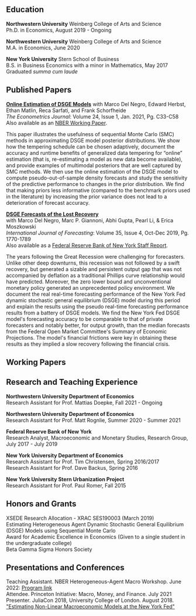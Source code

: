 <!-- Michael Cai -->
<!-- ============== -->
<!-- > Updated July 2019 • [michaelcai.com/cv/][1]   -->
<!-- > (832) 758-7670 • [me@michaelcai.com][2] -->


Education
---------
**Northwestern University** Weinberg College of Arts and Science  
Ph.D. in Economics, August 2019 - Ongoing

**Northwestern University** Weinberg College of Arts and Science  
M.A. in Economics, June 2020  

**New York University** Stern School of Business  
B.S. in Business Economics with a minor in Mathematics, May 2017  
Graduated *summa cum laude*


Published Papers
--------------
**[Online Estimation of DSGE Models](https://academic.oup.com/ectj/article/24/1/C33/5909595?login=true)**
with Marco Del Negro, Edward Herbst, Ethan Matlin, Reca Sarfati, and Frank Schorfheide  
*The Econometrics Journal*: Volume 24, Issue 1, Jan. 2021, Pg. C33-C58  
Also available as an [NBER Working Paper](https://www.nber.org/papers/w26826).

This paper illustrates the usefulness of sequential Monte Carlo (SMC) methods in approximating DSGE model posterior distributions. We show how the tempering schedule can be chosen adaptively, document the accuracy and runtime benefits of generalized data tempering for “online” estimation (that is, re-estimating a model as new data become available), and provide examples of multimodal posteriors that are well captured by SMC methods. We then use the online estimation of the DSGE model to compute pseudo-out-of-sample density forecasts and study the sensitivity of the predictive performance to changes in the prior distribution. We find that making priors less informative (compared to the benchmark priors used in the literature) by increasing the prior variance does not lead to a deterioration of forecast accuracy.  

**[DSGE Forecasts of the Lost Recovery](https://www.sciencedirect.com/science/article/abs/pii/S0169207018302012?via%3Dihub)**  
with Marco Del Negro, Marc P. Giannoni, Abhi Gupta, Pearl Li, & Erica Moszkowski  
*International Journal of Forecasting*: Volume 35, Issue 4, Oct-Dec 2019, Pg. 1770-1789  
Also available as a [Federal Reserve Bank of New York Staff Report](/files/sr844.pdf).

The years following the Great Recession were challenging for forecasters. Unlike other deep downturns, this recession was not followed by a swift recovery, but generated a sizable and persistent output gap that was not accompanied by deflation as a traditional Phillips curve relationship would have predicted. Moreover, the zero lower bound and unconventional monetary policy generated an unprecedented policy environment. We document the real real-time forecasting performance of the New York Fed dynamic stochastic general equilibrium (DSGE) model during this period and explain the results using the pseudo real-time forecasting performance results from a battery of DSGE models. We find the New York Fed DSGE model's forecasting accuracy to be comparable to that of private forecasters and notably better, for output growth, than the median forecasts from the Federal Open Market Committee's Summary of Economic Projections. The model's financial frictions were key in obtaining these results as they implied a slow recovery following the financial crisis.


Working Papers
-----------------

Research and Teaching Experience
------------------
**Northwestern University Department of Economics**  
Research Assistant for Prof. Mattias Doepke, Fall 2021 - Ongoing

**Northwestern University Department of Economics**  
Research Assistant for Prof. Matt Rognlie, Summer 2020 - Summer 2021

**Federal Reserve Bank of New York**  
Research Analyst, Macroeconomic and Monetary Studies, Research Group, July 2017 - July 2019

**New York University Department of Economics**  
Research Assistant for Prof. Tim Christensen, Spring 2016/2017  
Research Assistant for Prof. Dave Backus, Spring 2016

**New York University Stern Urbanization Project**  
Research Assistant for Prof. Paul Romer, Fall 2015


Honors and Grants
-----------------
XSEDE Research Allocation - XRAC SES190003 (March 2019)  
Estimating Heterogeneous Agent Dynamic Stochastic General Equilibrium (DSGE) Models using Sequential Monte Carlo  
Award for Academic Excellence in Economics (Given to a single student in the undergraduate college)  
Beta Gamma Sigma Honors Society

Presentations and Conferences
-------------
Teaching Assistant. NBER Heterogeneous-Agent Macro Workshop. June 2022:
[Program link](https://www.nber.org/conferences/heterogeneous-agent-macro-workshop-spring-2022)  
Attendee. Princeton Initiative: Macro, Money, and Finance. July 2021  
Presenter. JuliaCon 2018, University College of London. August 2018. ["Estimating Non-Linear Macroeconomic Models at the New York Fed"](https://www.youtube.com/watch?v=dFyr8U-SY2M&list=PLP8iPy9hna6Qsq5_-zrg0NTwqDSDYtfQB&index=77)  


[1]: https://michaelcai.com/cv/
[2]: mailto:me@michaelcai.com
